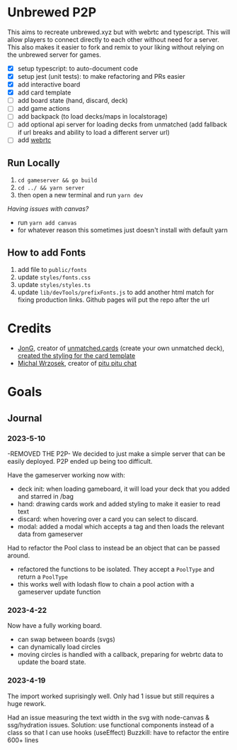 # Unbrewed P2P

This aims to recreate unbrewed.xyz but with webrtc and typescript. This will allow players to connect directly to each other without need for a server. This also makes it easier to fork and remix to your liking without relying on the unbrewed server for games.

- [x] setup typescript: to auto-document code
- [x] setup jest (unit tests): to make refactoring and PRs easier
- [x] add interactive board
- [x] add card template
- [ ] add board state (hand, discard, deck)
- [ ] add game actions
- [ ] add backpack (to load decks/maps in localstorage)
- [ ] add optional api server for loading decks from unmatched (add fallback if url breaks and ability to load a different server url)
- [ ] add [webrtc](https://michal-wrzosek.github.io/p2p-chat/)

## Run Locally

1. `cd gameserver && go build`
1. `cd ../ && yarn server`
1. then open a new terminal and run `yarn dev`

_Having issues with canvas?_

- run `yarn add canvas`
- for whatever reason this sometimes just doesn't install with default yarn

## How to add Fonts

1. add file to `public/fonts`
1. update `styles/fonts.css`
1. update `styles/styles.ts`
1. update `lib/devTools/prefixFonts.js` to add another html match for fixing production links. Github pages will put the repo after the url

# Credits

- [JonG](https://github.com/JonathanGuberman), creator of [ unmatched.cards](https://unmatched.cards/) (create your own unmatched deck), [created the styling for the card template](https://github.com/JonathanGuberman/unmatched_maker/blob/a7e96b69559461bfac7d3203d8d3899d4af36398/src/components/UnmatchedCard.vue)
- [Michal Wrzosek](https://github.com/michal-wrzosek), creator of [pitu pitu chat](https://michal-wrzosek.github.io/p2p-chat/)

# Goals

## Journal

### 2023-5-10

-REMOVED THE P2P-
We decided to just make a simple server that can be easily deployed. P2P ended up being too difficult.

Have the gameserver working now with:

- deck init: when loading gameboard, it will load your deck that you added and starred in /bag
- hand: drawing cards work and added styling to make it easier to read text
- discard: when hovering over a card you can select to discard.
- modal: added a modal which accepts a tag and then loads the relevant data from gameserver

Had to refactor the Pool class to instead be an object that can be passed around.

- refactored the functions to be isolated. They accept a `PoolType` and return a `PoolType`
- this works well with lodash flow to chain a pool action with a gameserver update function

### 2023-4-22

Now have a fully working board.

- can swap between boards (svgs)
- can dynamically load circles
- moving circles is handled with a callback, preparing for webrtc data to update the board state.

### 2023-4-19

The import worked suprisingly well. Only had 1 issue but still requires a huge rework.

Had an issue measuring the text width in the svg with node-canvas & ssg/hydration issues.
Solution: use functional components instead of a class so that I can use hooks (useEffect)
Buzzkill: have to refactor the entire 600+ lines
